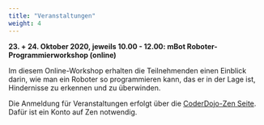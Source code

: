 ```yaml
---
title: "Veranstaltungen"
weight: 4
---
```

**23. + 24. Oktober 2020, jeweils 10.00 - 12.00: mBot Roboter-Programmierworkshop (online)**

Im diesem Online-Workshop erhalten die Teilnehmenden einen Einblick darin, wie man ein Roboter so programmieren kann, das er in der Lage ist, Hindernisse zu erkennen und zu überwinden.

Die Anmeldung für Veranstaltungen erfolgt über die [CoderDojo-Zen Seite](https://zen.coderdojo.com/dojos/de/berlin/schoeneweide-berlin). Dafür ist ein Konto auf Zen notwendig.
